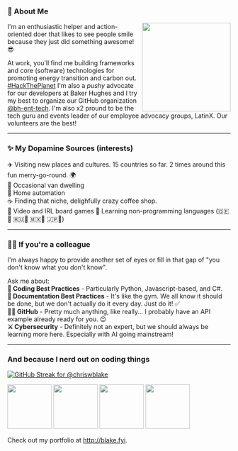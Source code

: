 ### 👋 About Me
<a href="https://spotify-github-profile.vercel.app/api/view.svg?uid=chriswblake&redirect=true" target="_blank">
<img align="right" height="200" src="https://spotify-github-profile.vercel.app/api/view.svg?uid=chriswblake&cover_image=true&theme=default&show_offline=false&background_color=5c3597&interchange=false&bar_color=53b14f&bar_color_cover=true">
</a>

I'm an enthusiastic helper and action-oriented doer that likes to see people smile because they just did something awesome! 😎

At work, you'll find me building frameworks and core (software) technologies for promoting energy transition and carbon out. [#HackThePlanet](https://youtu.be/5y_SbnPx_cE?si=zVgh4UdteKI6D6cp) I'm also a *pushy* advocate for our developers at Baker Hughes and I try my best to organize our GitHub organization [@bh-ent-tech](https://github.com/bh-ent-tech). I'm also x2 pround to be the tech guru and events leader of our employee advocacy groups, LatinX. Our volunteers are the best!

---
### ✨ My Dopamine Sources (interests)

✈️ Visiting new places and cultures. 15 countries so far. 2 times around this fun merry-go-round. 🌍  
🚐 Occasional van dwelling  
🏡 Home automation  
☕ Finding that niche, delighfully crazy coffee shop.  
👾 Video and IRL board games
🙉 Learning non-programming languages (🇩🇪🧑 🇷🇺🧒 🇲🇽🧒 🇯🇵👶)

---
### 🏢💚 If you're a colleague
I'm always happy to provide another set of eyes or fill in that gap of "you don't know what you don't know".

Ask me about:  
**🏅 Coding Best Practices** - Particularly Python, Javascript-based, and C#.  
**📖 Documentation Best Practices** - It's like the gym. We all know it should be done, but we don't actually do it every day. Just do it! ✅  
**🐙😺 GitHub** - Pretty much anything, like really... I probably have an API example already ready for you. 😉  
**⚔️ Cybersecurity** - Definitely not an expert, but we should always be learning more here. Especially with AI going mainstream!

---
### And because I nerd out on coding things
[![GitHub Streak for @chriswblake](https://github-readme-streak-stats.herokuapp.com?user=chriswblake&theme=material-palenight)](https://git.io/streak-stats)


<div>
<a href="https://www.credly.com/badges/67cefb2d-bc8b-4766-8989-f20f6db18842/public_url" target="_blank"><image src="https://images.credly.com/size/340x340/images/024d0122-724d-4c5a-bd83-cfe3c4b7a073/image.png" height="100"></image></a>
<a href="https://www.credly.com/badges/70ff55de-ca0e-4530-8d2e-81725d7dccb0/public_url" target="_blank"><image src="https://images.credly.com/size/340x340/images/34880f37-8ec8-4542-a78a-73ba6647208e/image.png" height="100"></image></a>
<a href="https://www.credly.com/badges/30ac7a4b-bf9d-4c2a-8c30-8d716f7d3373/public_url" target="_blank"><image src="https://images.credly.com/size/340x340/images/c9ed294b-f8ac-48fa-a8c3-96dab1f110f2/image.png" height="100"></image></a>
<a href="https://www.credly.com/badges/de80f732-4278-4a51-8bff-046fe37f8898/public_url" target="_blank"><image src="https://images.credly.com/size/340x340/images/89efc3e7-842b-4790-b09b-9ea5efc71ec3/image.png" height="100"></image></a>
</div>

Check out my portfolio at <a href="http://blake.fyi">http://blake.fyi</a>.
